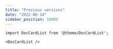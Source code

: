 ```yaml
---
title: "Previous versions"
date: "2022-06-14"
sidebar_position: 10000
---
```

```mdx-code-block
import DocCardList from '@theme/DocCardList';

<DocCardList />
```